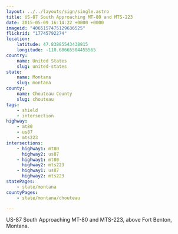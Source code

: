 ```yaml
---
layout: ../../layouts/sign/single.astro
title: US-87 South Approaching MT-80 and MTS-223
date: 2015-05-09 16:14:22 +0000 +0000
imageid: "4065157475129636525"
flickrid: "17745792274"
location:
    latitude: 47.83885543438815
    longitude: -110.68665504455565
country:
    name: United States
    slug: united-states
state:
    name: Montana
    slug: montana
county:
    name: Chouteau County
    slug: chouteau
tags:
    - shield
    - intersection
highway:
    - mt80
    - us87
    - mts223
intersections:
    - highway1: mt80
      highway2: us87
    - highway1: mt80
      highway2: mts223
    - highway1: us87
      highway2: mts223
statePages:
    - state/montana
countyPages:
    - state/montana/chouteau

---
```

US-87 South Approaching MT-80 and MTS-223, above Fort Benton, Montana.